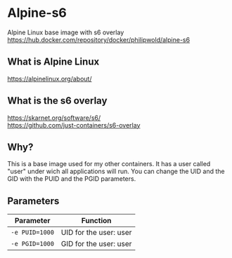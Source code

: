 # Alpine-s6
Alpine Linux base image with s6 overlay
<https://hub.docker.com/repository/docker/philipwold/alpine-s6>

## What is Alpine Linux
<https://alpinelinux.org/about/>

## What is the s6 overlay
<https://skarnet.org/software/s6/>  
<https://github.com/just-containers/s6-overlay>

## Why?
This is a base image used for my other containers. It has a user called "user" under wich all applications will run. You can change the UID and the GID with the PUID and the PGID parameters.

## Parameters
| Parameter | Function |
| :----: | --- |
| `-e PUID=1000` | UID for the user: user |
| `-e PGID=1000` | GID for the user: user |